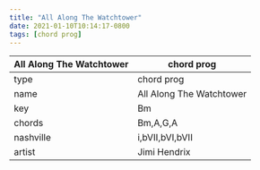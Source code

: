 ```yaml
---
title: "All Along The Watchtower"
date: 2021-01-10T10:14:17-0800
tags: [chord prog]
---
```


|All Along The Watchtower|chord prog|
|---|---|
|type|chord prog|
|name|All Along The Watchtower|
|key|Bm|
|chords|Bm,A,G,A|
|nashville|i,bVII,bVI,bVII|
|artist|Jimi Hendrix|

